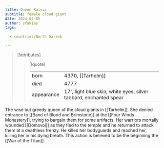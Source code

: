 ```yaml
---
title: Queen Ralvia
subtitle: female cloud giant
date: 2024-04-05
author: sfakias
tags:
  
  - countries/North Darrok

---
```

> [!attributes]
> 
> > [!quote]
> >
> > | | |
> > | --- | --- |
> > | born | 4370, [[Tarhelm]] |
> > | died | 4777 |
> > | appearance | 17', light blue skin, white eyes, silver tabbard, enchanted spear |

The wise but greedy queen of the cloud giants in [[Tarhelm]]. She denied entrance to [[Band of Blood and Brimstone]] at the [[Four Winds Monastery]], trying to bargain them for some artifacts. Her warriors mortally wounded [[Domovoi]] as they fled to the temple and he returned to attack them at a deathless frenzy. He killed her bodyguards and reached her, killing her in his dying breath. This action is believed to be the beginning the [[War of the Titan]].